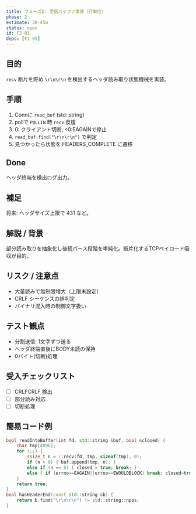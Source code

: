 ```yaml
---
title: フェーズ2: 受信バッファ実装（行単位）
phase: 2
estimate: 30-45m
status: open
id: F2-01
deps: [F1-05]
---
```


## 目的
`recv` 断片を貯め `\r\n\r\n` を検出するヘッダ読み取り状態機械を実装。

## 手順
1. Connに `read_buf` (std::string)
2. pollで `POLLIN` 時 `recv` 反復
3. 0: クライアント切断, <0:EAGAINで停止
4. `read_buf.find("\r\n\r\n")` で判定
5. 見つかったら状態を HEADERS_COMPLETE に遷移

## Done
ヘッダ終端を検出ログ出力。

## 補足
将来: ヘッダサイズ上限で 431 など。

## 解説 / 背景
部分読み取りを抽象化し後続パース段階を単純化。断片化するTCPペイロード吸収が目的。

## リスク / 注意点
- 大量読みで無制限増大（上限未設定）
- CRLF シーケンスの誤判定
- バイナリ混入時の制御文字扱い

## テスト観点
- 分割送信: 1文字ずつ送る
- ヘッダ終端直後にBODY未読の保持
- 0バイト(切断)処理

## 受入チェックリスト
- [ ] CRLFCRLF 検出
- [ ] 部分読み対応
- [ ] 切断処理

## 簡易コード例
```cpp
bool readIntoBuffer(int fd, std::string &buf, bool &closed) {
	char tmp[4096];
	for (;;) {
		ssize_t n = ::recv(fd, tmp, sizeof(tmp), 0);
		if (n > 0) { buf.append(tmp, n); }
		else if (n == 0) { closed = true; break; }
		else { if (errno==EAGAIN||errno==EWOULDBLOCK) break; closed=true; return false; }
	}
	return true;
}
bool hasHeaderEnd(const std::string &b) {
	return b.find("\r\n\r\n") != std::string::npos;
}
```

